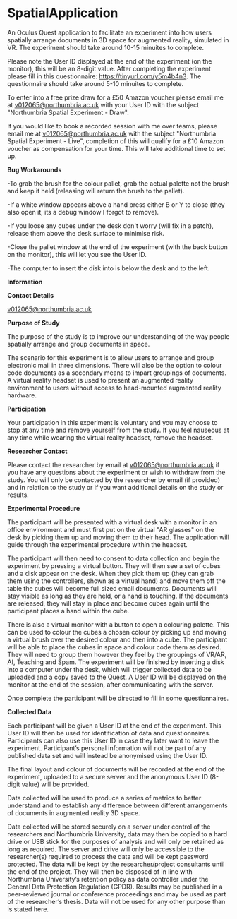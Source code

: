 # SpatialApplication

An Oculus Quest application to facilitate an experiment into how users spatially arrange documents in 3D space for augmented reality, simulated in VR. The experiment should take around 10-15 minuites to complete.

Please note the User ID displayed at the end of the experiment (on the monitor), this will be an 8-digit value.
After completing the experiment please fill in this questionnaire: https://tinyurl.com/y5m4b4n3. The questionnaire should take around 5-10 minuites to complete.

To enter into a free prize draw for a £50 Amazon voucher please email me at v012065@northumbria.ac.uk with your User ID with the subject "Northumbria Spatial Experiment - Draw".

If you would like to book a recorded session with me over teams, please email me at v012065@northumbria.ac.uk with the subject "Northumbria Spatial Experiment - Live", completion of this will qualify for a £10 Amazon voucher as compensation for your time. This will take additional time to set up.

**Bug Workarounds**

-To grab the brush for the colour pallet, grab the actual palette not the brush and keep it held (releasing will return the brush to the pallet).

-If a white window appears above a hand press either B or Y to close (they also open it, its a debug window I forgot to remove).

-If you loose any cubes under the desk don't worry (will fix in a patch), release them above the desk surface to minimise risk.

-Close the pallet window at the end of the experiment (with the back button on the monitor), this will let you see the User ID.

-The computer to insert the disk into is below the desk and to the left.

**Information**

**Contact Details**

v012065@northumbria.ac.uk

**Purpose of Study**

The purpose of the study is to improve our understanding of the way people spatially arrange and group documents in space.

The scenario for this experiment is to allow users to arrange and group electronic mail in three dimensions. There will also be the option to colour code documents as a secondary means to impart groupings of documents. A virtual reality headset is used to present an augmented reality environment to users without access to head-mounted augmented reality hardware.

**Participation**

Your participation in this experiment is voluntary and you may choose to stop at any time and remove yourself from the study. If you feel nauseous at any time while wearing the virtual reality headset, remove the headset.

**Researcher Contact**

Please contact the researcher by email at v012065@northumbria.ac.uk if you have any questions about the experiment or wish to withdraw from the study. You will only be contacted by the researcher by email (if provided) and in relation to the study or if you want additional details on the study or results.

**Experimental Procedure**

The participant will be presented with a virtual desk with a monitor in an office environment and must first put on the virtual "AR glasses" on the desk by picking them up and moving them to their head. The application will guide through the experimental procedure within the headset.

The participant will then need to consent to data collection and begin the experiment by pressing a virtual button. They will then see a set of cubes and a disk appear on the desk. When they pick them up (they can grab them using the controllers, shown as a virtual hand) and move them off the table the cubes will become full sized email documents. Documents will stay visible as long as they are held, or a hand is touching. If the documents are released, they will stay in place and become cubes again until the participant places a hand within the cube. 

There is also a virtual monitor with a button to open a colouring palette. This can be used to colour the cubes a chosen colour by picking up and moving a virtual brush over the desired colour and then into a cube. The participant will be able to place the cubes in space and colour code them as desired. They will need to group them however they feel by the groupings of VR/AR, AI, Teaching and Spam. The experiment will be finished by inserting a disk into a computer under the desk, which will trigger collected data to be uploaded and a copy saved to the Quest. A User ID will be displayed on the monitor at the end of the session, after communicating with the server.

Once complete the participant will be directed to fill in some questionnaires.

**Collected Data**

Each participant will be given a User ID at the end of the experiment. This User ID will then be used for identification of data and questionnaires. Participants can also use this User ID in case they later want to leave the experiment. Participant’s personal information will not be part of any published data set and will instead be anonymised using the User ID.

The final layout and colour of documents will be recorded at the end of the experiment, uploaded to a secure server and the anonymous User ID (8-digit value) will be provided.

Data collected will be used to produce a series of metrics to better understand and to establish any difference between different arrangements of documents in augmented reality 3D space.

Data collected will be stored securely on a server under control of the researchers and Northumbria University, data may then be copied to a hard drive or USB stick for the purposes of analysis and will only be retained as long as required. The server and drive will only be accessible to the researcher(s) required to process the data and will be kept password protected. The data will be kept by the researcher/project consultants until the end of the project. They will then be disposed of in line with Northumbria University’s retention policy as data controller under the General Data Protection Regulation (GPDR). Results may be published in a peer-reviewed journal or conference proceedings and may be used as part of the researcher’s thesis. Data will not be used for any other purpose than is stated here.

